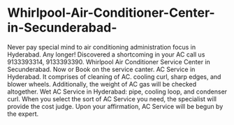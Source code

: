 # Whirlpool-Air-Conditioner-Center-in-Secunderabad-
Never pay special mind to air conditioning administration focus in Hyderabad.  Any longer! Discovered a shortcoming in your AC call us 9133393314, 9133393390. Whirlpool Air Conditioner Service Center in Secunderabad. Now or Book on the service canter. AC Service in Hyderabad. It comprises of cleaning of AC. cooling curl, sharp edges, and blower wheels. Additionally, the weight of AC gas will be checked altogether. Wet AC Service in Hyderabad: pipe, cooling loop, and condenser curl. When you select the sort of AC Service you need, the specialist will provide the cost judge. Upon your affirmation, AC Service will be begun by the expert. 
